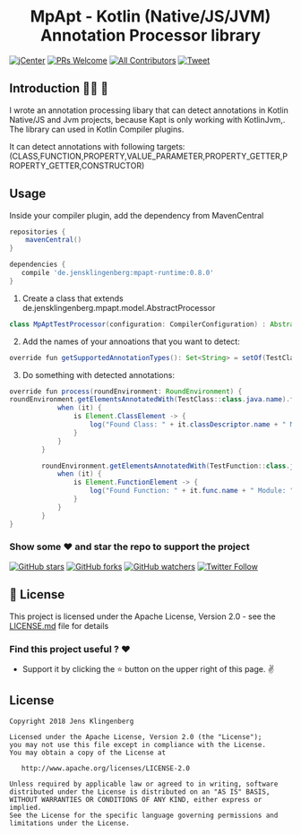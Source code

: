 <h1 align="center">MpApt - Kotlin (Native/JS/JVM) Annotation Processor library</h1>

[![jCenter](https://img.shields.io/badge/Apache-2.0-green.svg)](https://github.com/Foso/MpApt/blob/master/LICENSE)
[![PRs Welcome](https://img.shields.io/badge/PRs-welcome-brightgreen.svg?style=flat-square)](http://makeapullrequest.com)
[![All Contributors](https://img.shields.io/badge/all_contributors-1-range.svg?style=flat-square)](#contributors)
  <a href="https://twitter.com/intent/tweet?text=Hey, check out MpApt https://github.com/Foso/MpApt via @jklingenberg_ #Android 
"><img src="https://img.shields.io/twitter/url/https/github.com/angular-medellin/meetup.svg?style=social" alt="Tweet"></a>



## Introduction 🙋‍♂️ 🙋‍
I wrote an annotation processing libary that can detect annotations in Kotlin Native/JS and Jvm projects, because Kapt is only working with KotlinJvm,. The library can used in Kotlin Compiler plugins. 

It can detect annotations with following targets: (CLASS,FUNCTION,PROPERTY,VALUE_PARAMETER,PROPERTY_GETTER,PROPERTY_GETTER,CONSTRUCTOR)


## Usage

Inside your compiler plugin, add the dependency from MavenCentral 

```groovy
repositories {
    mavenCentral()
}

dependencies {
   compile 'de.jensklingenberg:mpapt-runtime:0.8.0'
}
```
1) Create a class that extends de.jensklingenberg.mpapt.model.AbstractProcessor

```java
class MpAptTestProcessor(configuration: CompilerConfiguration) : AbstractProcessor(configuration) {

```
2) Add the names of your annoations that you want to detect:
```java
override fun getSupportedAnnotationTypes(): Set<String> = setOf(TestClass::class.java.name, TestFunction::class.java.name)
```
3) Do something with detected annotations:
```java
override fun process(roundEnvironment: RoundEnvironment) {
roundEnvironment.getElementsAnnotatedWith(TestClass::class.java.name).forEach {
            when (it) {
                is Element.ClassElement -> {
                    log("Found Class: " + it.classDescriptor.name + " Module: " + it.classDescriptor.module.simpleName() + " platform   " + activeTargetPlatform.first().platformName)
                }
            }
        }

        roundEnvironment.getElementsAnnotatedWith(TestFunction::class.java.name).forEach {
            when (it) {
                is Element.FunctionElement -> {
                    log("Found Function: " + it.func.name + " Module: " + it.func.module.simpleName() + " platform   " + activeTargetPlatform.first().platformName)
                }
            }
        }
}
```

### Show some :heart: and star the repo to support the project

[![GitHub stars](https://img.shields.io/github/stars/Foso/MpApt.svg?style=social&label=Star)](https://github.com/Foso/MpApt) [![GitHub forks](https://img.shields.io/github/forks/Foso/MpApt.svg?style=social&label=Fork)](https://github.com/Foso/MpApt/fork) [![GitHub watchers](https://img.shields.io/github/watchers/Foso/MpApt.svg?style=social&label=Watch)](https://github.com/Foso/MpApt) [![Twitter Follow](https://img.shields.io/twitter/follow/jklingenberg_.svg?style=social)](https://twitter.com/jklingenberg_)

## 📜 License

This project is licensed under the Apache License, Version 2.0 - see the [LICENSE.md](https://github.com/Foso/MpApt/blob/master/LICENSE) file for details

### Find this project useful ? :heart:
* Support it by clicking the :star: button on the upper right of this page. :v:

License
-------

    Copyright 2018 Jens Klingenberg

    Licensed under the Apache License, Version 2.0 (the "License");
    you may not use this file except in compliance with the License.
    You may obtain a copy of the License at

       http://www.apache.org/licenses/LICENSE-2.0

    Unless required by applicable law or agreed to in writing, software
    distributed under the License is distributed on an "AS IS" BASIS,
    WITHOUT WARRANTIES OR CONDITIONS OF ANY KIND, either express or implied.
    See the License for the specific language governing permissions and
    limitations under the License.


